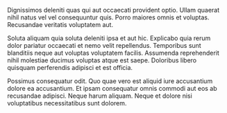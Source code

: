 Dignissimos deleniti quas qui aut occaecati provident optio. Ullam quaerat nihil natus vel vel consequuntur quis. Porro maiores omnis et voluptas. Recusandae veritatis voluptatem aut.
 Soluta aliquam quia soluta deleniti ipsa et aut hic. Explicabo quia rerum dolor pariatur occaecati et nemo velit repellendus. Temporibus sunt blanditiis neque aut voluptas voluptatem facilis. Assumenda reprehenderit nihil molestiae ducimus voluptas atque est saepe. Doloribus libero quisquam perferendis adipisci et est officia.
 Possimus consequatur odit. Quo quae vero est aliquid iure accusantium dolore ea accusantium. Et ipsam consequatur omnis commodi aut eos ab recusandae adipisci. Neque harum aliquam. Neque et dolore nisi voluptatibus necessitatibus sunt dolorem.